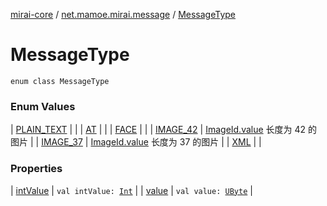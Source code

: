 [mirai-core](../../index.md) / [net.mamoe.mirai.message](../index.md) / [MessageType](./index.md)

# MessageType

`enum class MessageType`

### Enum Values

| [PLAIN_TEXT](-p-l-a-i-n_-t-e-x-t.md) |  |
| [AT](-a-t.md) |  |
| [FACE](-f-a-c-e.md) |  |
| [IMAGE_42](-i-m-a-g-e_42.md) | [ImageId.value](#) 长度为 42 的图片 |
| [IMAGE_37](-i-m-a-g-e_37.md) | [ImageId.value](#) 长度为 37 的图片 |
| [XML](-x-m-l.md) |  |

### Properties

| [intValue](int-value.md) | `val intValue: `[`Int`](https://kotlinlang.org/api/latest/jvm/stdlib/kotlin/-int/index.html) |
| [value](value.md) | `val value: `[`UByte`](https://kotlinlang.org/api/latest/jvm/stdlib/kotlin/-u-byte/index.html) |

